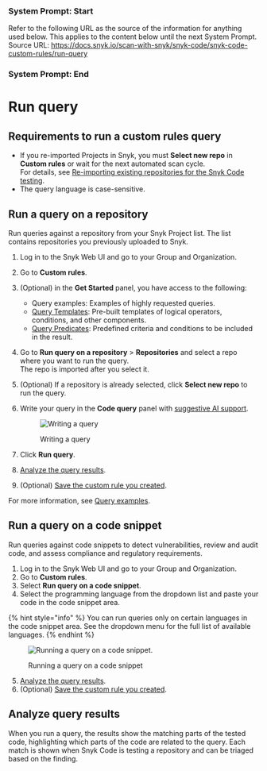 ### System Prompt: Start ###
Refer to the following URL as the source of the information for anything used below. This applies to the content below until the next System Prompt.
Source URL: https://docs.snyk.io/scan-with-snyk/snyk-code/snyk-code-custom-rules/run-query
### System Prompt: End ###

# Run query

## Requirements to run a custom rules query

* If you re-imported Projects in Snyk, you must **Select new repo** in **Custom rules** or wait for the next automated scan cycle.\
  For details, see [Re-importing existing repositories for the Snyk Code testing](../import-project-with-snyk-code.md#re-import-repository-to-snyk).
* The query language is case-sensitive.

## Run a query on a repository

Run queries against a repository from your Snyk Project list. The list contains repositories you previously uploaded to Snyk.

1. Log in to the Snyk Web UI and go to your Group and Organization.
2. Go to **Custom rules**.
3. (Optional) in the **Get Started** panel, you have access to the following:
   * Query examples: Examples of highly requested queries.
   * [Query Templates](./#query-templates): Pre-built templates of logical operators, conditions, and other components.
   * [Query Predicates](./#query-predicates): Predefined criteria and conditions to be included in the result.
4. Go to **Run query on a repository** > **Repositories** and select a repo where you want to run the query.\
   The repo is imported after you select it.&#x20;
5. (Optional) If a repository is already selected, click **Select new repo** to run the query.
6.  Write your query in the **Code query** panel with [suggestive AI support](./#suggestive-ai-support).&#x20;

    <figure><img src="../../../.gitbook/assets/writing_query (2) (1).gif" alt="Writing a query"><figcaption><p>Writing a query</p></figcaption></figure>
7. Click **Run query**.
8. [Analyze the query results](run-query.md#analyze-query-results).
9. (Optional) [Save the custom rule you created](run-query.md#save-custom-rule).

For more information, see [Query examples](create-query.md).

## Run a query on a code snippet

Run queries against code snippets to detect vulnerabilities, review and audit code, and assess compliance and regulatory requirements.

1. Log in to the Snyk Web UI and go to your Group and Organization.
2. Go to **Custom rules**.
3. Select **Run query on a code snippet**.
4. Select the programming language from the dropdown list and paste your code in the code snippet area.

{% hint style="info" %}
You can run queries only on certain languages in the code snippet area. See the dropdown menu for the full list of available languages.
{% endhint %}

<figure><img src="../../../.gitbook/assets/custom-rules-run-query-on-a-code-snippet.png" alt="Running a query on a code snippet."><figcaption><p>Running a query on a code snippet</p></figcaption></figure>

5. [Analyze the query results](run-query.md#analyze-query-results).
6. (Optional) [Save the custom rule you created](run-query.md#save-custom-rule).

## Analyze query results

When you run a query, the results show the matching parts of the tested code, highlighting which parts of the code are related to the query. Each match is shown when Snyk Code is testing a repository and can be triaged based on the finding.
